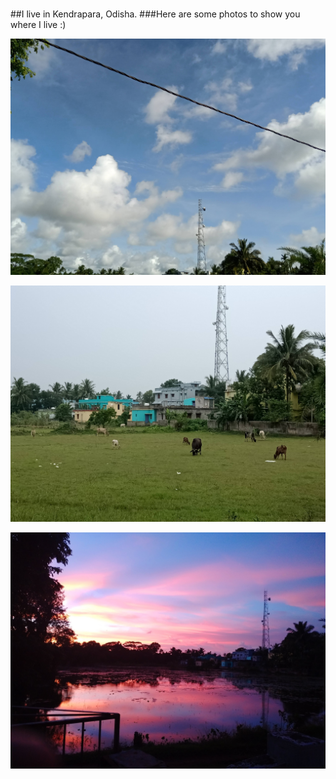 #
##I live in Kendrapara, Odisha.
###Here are some photos to show you where I live :)

![Summer Sky in Kendrapara](https://github.com/atulsnjena/atulsnjena/blob/master/kdp_jul30.jpg)

![Summer Field in Kendrapara](https://github.com/atulsnjena/atulsnjena/blob/master/kdp_aug4.jpg)

![Post Monsoon Season in Kendrapara](https://github.com/atulsnjena/atulsnjena/blob/master/kdp_sept15.jpg)
